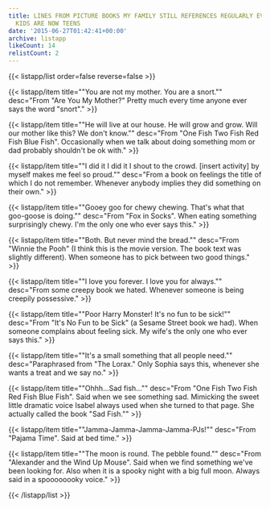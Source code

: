 ```yaml
---
title: LINES FROM PICTURE BOOKS MY FAMILY STILL REFERENCES REGULARLY EVEN THOUGH MY
  KIDS ARE NOW TEENS
date: '2015-06-27T01:42:41+00:00'
archive: listapp
likeCount: 14
relistCount: 2
---
```


{{< listapp/list order=false reverse=false >}}

   {{< listapp/item title="\"You are not my mother. You are a snort.\""
      desc="From \"Are You My Mother?\" Pretty much every time anyone ever says the word \"snort\"." >}}

   {{< listapp/item title="\"He will live at our house. He will grow and grow. Will our mother like this? We don't know.\""
      desc="From \"One Fish Two Fish Red Fish Blue Fish\". Occasionally when we talk about doing something mom or dad probably shouldn't be ok with." >}}

   {{< listapp/item title="\"I did it I did it I shout to the crowd. [insert activity] by myself makes me feel so proud.\""
      desc="From a book on feelings the title of which I do not remember. Whenever anybody implies they did something on their own." >}}

   {{< listapp/item title="\"Gooey goo for chewy chewing. That's what that goo-goose is doing.\""
      desc="From \"Fox in Socks\". When eating something surprisingly chewy. I'm the only one who ever says this." >}}

   {{< listapp/item title="\"Both. But never mind the bread.\""
      desc="From \"Winnie the Pooh\" (I think this is the movie version. The book text was slightly different). When someone has to pick between two good things." >}}

   {{< listapp/item title="\"I love you forever. I love you for always.\""
      desc="From some creepy book we hated. Whenever someone is being creepily possessive." >}}

   {{< listapp/item title="\"Poor Harry Monster! It's no fun to be sick!\""
      desc="From \"It's No Fun to be Sick\" (a Sesame Street book we had). When someone complains about feeling sick. My wife's the only one who ever says this." >}}

   {{< listapp/item title="\"It's a small something that all people need.\""
      desc="Paraphrased from \"The Lorax.\" Only Sophia says this, whenever she wants a treat and we say no." >}}

   {{< listapp/item title="\"Ohhh...Sad fish...\""
      desc="From \"One Fish Two Fish Red Fish Blue Fish\". Said when we see something sad. Mimicking the sweet little dramatic voice Isabel always used when she turned to that page. She actually called the book \"Sad Fish.\"" >}}

   {{< listapp/item title="\"Jamma-Jamma-Jamma-Jamma-PJs!\""
      desc="From \"Pajama Time\". Said at bed time." >}}

   {{< listapp/item title="\"The moon is round. The pebble found.\""
      desc="From \"Alexander and the Wind Up Mouse\". Said when we find something we've been looking for. Also when it is a spooky night with a big full moon. Always said in a spoooooooky voice." >}}

{{< /listapp/list >}}
